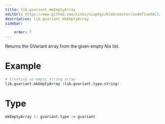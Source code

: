 ```yaml
---
title: lib.gvariant.mkEmptyArray
editUrl: https://www.github.com/nixos/nixpkgs/blob/master/undefined#L128C18
description: lib.gvariant.mkEmptyArray
sidebar:

    order: 7
---
```


Returns the GVariant array from the given empty Nix list.

# Example

```nix
# Creating an empty string array
lib.gvariant.mkEmptyArray (lib.gvariant.type.string)
```

# Type

```
mkEmptyArray :: gvariant.type -> gvariant
```



